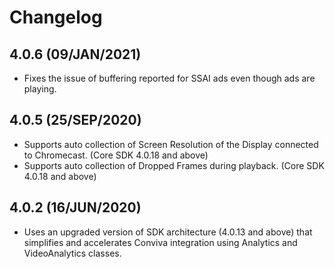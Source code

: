 
# Changelog

## 4.0.6 (09/JAN/2021)
* Fixes the issue of buffering reported for SSAI ads even though ads are playing. 

## 4.0.5 (25/SEP/2020)
* Supports auto collection of Screen Resolution of the Display connected to Chromecast. (Core SDK 4.0.18 and above)
* Supports auto collection of Dropped Frames during playback. (Core SDK 4.0.18 and above)

## 4.0.2 (16/JUN/2020)
* Uses an upgraded version of SDK architecture (4.0.13 and above) that simplifies and accelerates Conviva integration using Analytics and VideoAnalytics classes.

